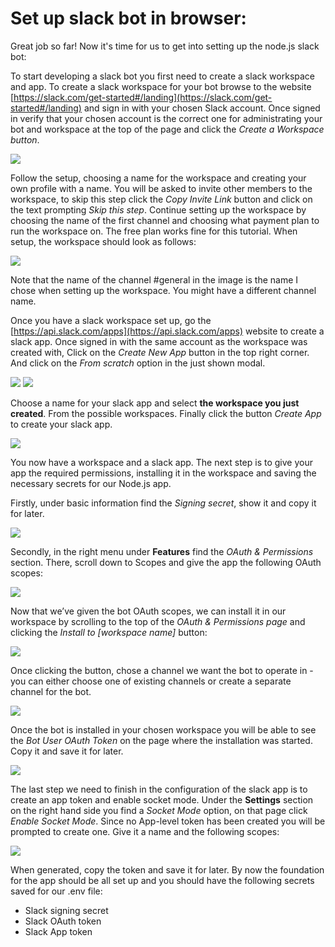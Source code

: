 # Set up slack bot in browser:

Great job so far! Now it's time for us to get into setting up the node.js slack bot:

To start developing a slack bot you first need to create a slack workspace and app. To create a slack workspace for your bot browse to the website [https://slack.com/get-started#/landing](https://slack.com/get-started#/landing) and sign in with your chosen Slack account. Once signed in verify that your chosen account is the correct one for administrating your bot and workspace at the top of the page and click the *Create a Workspace button*.

<img src="../assets/slack_4.1.png">

Follow the setup, choosing a name for the workspace and creating your own profile with a name. You will be asked to invite other members to the workspace, to skip this step click the *Copy Invite Link* button and click on the text prompting *Skip this step*. Continue setting up the workspace by choosing the name of the first channel and choosing what payment plan to run the workspace on. The free plan works fine for this tutorial. When setup, the workspace should look as follows:

<img src="../assets/slack_4.2.png">

Note that the name of the channel #general in the image is the name I chose when setting up the workspace. You might have a different channel name. 

Once you have a slack workspace set up, go the [https://api.slack.com/apps](https://api.slack.com/apps) website to create a slack app. Once signed in with the same account as the workspace was created with, Click on the *Create New App* button in the top right corner. And click on the *From scratch* option in the just shown modal.  

<img src="../assets/slack_4.3.png">
<img src="../assets/slack_4.4.png">

Choose a name for your slack app and select **the workspace you just created**. From the possible workspaces. Finally click the button *Create App* to create your slack app.

<img src="../assets/slack_4.5.png">

You now have a workspace and a slack app. The next step is to give your app the required permissions, installing it in the workspace and saving the necessary secrets for our Node.js app.

Firstly, under basic information find the *Signing secret*, show it and copy it for later.

<img src="../assets/slack_4.6.png">

Secondly, in the right menu under **Features** find the *OAuth & Permissions* section. There, scroll down to Scopes and give the app the following OAuth scopes:

<img src="../assets/slack_4.7.png">

Now that we’ve given the bot OAuth scopes, we can install it in our workspace by scrolling to the top of the *OAuth & Permissions page* and clicking the *Install to [workspace name]* button:

<img src="../assets/slack_4.8.png">

Once clicking the button, chose a channel we want the bot to operate in - you can either choose one of existing channels or create a separate channel for the bot. 

<img src="../assets/slack_4.9.png">

Once the bot is installed in your chosen workspace you will be able to see the *Bot User OAuth Token* on the page where the installation was started. Copy it and save it for later. 

<img src="../assets/slack_4.10.png">

The last step we need to finish in the configuration of the slack app is to create an app token and enable socket mode. Under the **Settings** section on the right hand side you find a *Socket Mode* option, on that page click *Enable Socket Mode*. Since no App-level token has been created you will be prompted to create one. Give it a name and the following scopes:

<img src="../assets/slack_4.11.png">

When generated, copy the token and save it for later. By now the foundation for the app should be all set up and you should have the following secrets saved for our .env file:
- Slack signing secret
- Slack OAuth token
- Slack App token
